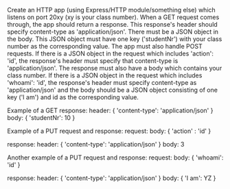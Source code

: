 Create an HTTP app (using Express/HTTP module/something else) which listens on port 20xy (xy is your class number). When a GET request comes through, the app should return a response. This response's header should specify content-type as 'application/json'. There must be a JSON object in the body. This JSON object must have one key ('studentNr') with your class number as the corresponding value.
The app must also handle POST requests. If there is a JSON object in the request which includes 'action': 'id', the response's header must specify that content-type is 'application/json'. The response must also have a body which contains your class number. If there is a JSON object in the request which includes 'whoami': 'id', the response's header must specify content-type as 'application/json' and the body should be a JSON object consisting of one key ('I am') and id as the corresponding value.

Example of a GET response:
header:
{
    'content-type': 'application/json'
}
body:
{
    'studentNr': 10
}

Example of a PUT request and response:
request:
    body:
    {
        'action' : 'id'
    }

response:
    header:
    {
        'content-type': 'application/json'
    }
    body:
    3

Another example of a PUT request and response:
request:
    body:
    {
        'whoami': 'id'
    }

response:
    header:
    {
        'content-type': 'application/json'
    }
    body:
    {
        'I am': YZ
    }

